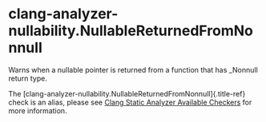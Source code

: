 # clang-analyzer-nullability.NullableReturnedFromNonnull

Warns when a nullable pointer is returned from a function that has
\_Nonnull return type.

The [clang-analyzer-nullability.NullableReturnedFromNonnull]{.title-ref}
check is an alias, please see [Clang Static Analyzer Available
Checkers](https://clang.llvm.org/docs/analyzer/checkers.html#nullability-nullablereturnedfromnonnull)
for more information.
